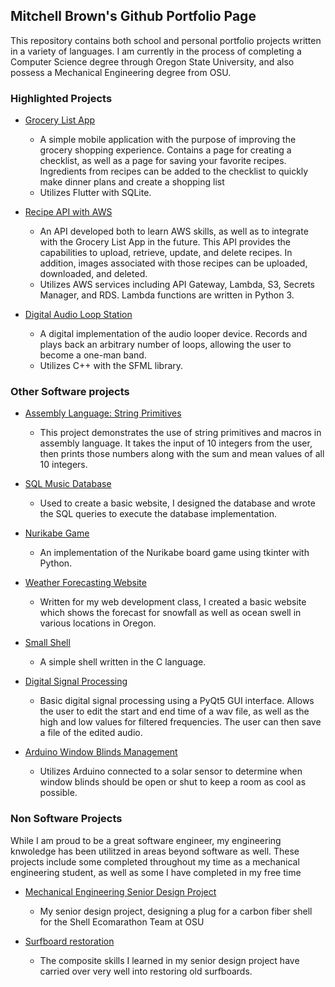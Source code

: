 ## Mitchell Brown's Github Portfolio Page

This repository contains both school and personal portfolio projects written in a variety of languages. I am currently in the process of completing a Computer Science degree through Oregon State University, and also possess a Mechanical Engineering degree from OSU.

### Highlighted Projects
 - [Grocery List App](grocery_list_app.md)
    - A simple mobile application with the purpose of improving the grocery shopping experience. Contains a page for creating a checklist, as well as a page for saving your favorite recipes. Ingredients from recipes can be added to the checklist to quickly make dinner plans and create a shopping list
    - Utilizes Flutter with SQLite.

 - [Recipe API with AWS](recipe_api.md)
    - An API developed both to learn AWS skills, as well as to integrate with the Grocery List App in the future. This API provides the capabilities to upload, retrieve, update, and delete recipes. In addition, images associated with those recipes can be uploaded, downloaded, and deleted.
    - Utilizes AWS services including API Gateway, Lambda, S3, Secrets Manager, and RDS. Lambda functions are written in Python 3.

 - [Digital Audio Loop Station](audio_looper.md)
    - A digital implementation of the audio looper device. Records and plays back an arbitrary number of loops, allowing the user to become a one-man band.
    - Utilizes C++ with the SFML library.

### Other Software projects

 - [Assembly Language: String Primitives](https://github.com/mitchbr/mitchbr/blob/master/Older%20Projects/Assembly%20Language/str_primitives.asm)
    - This project demonstrates the use of string primitives and macros in assembly language. It takes the input of 10 integers from the user, then prints those numbers along with the sum and mean values of all 10 integers.

 - [SQL Music Database](https://github.com/mitchbr/mitchbr/tree/master/Older%20Projects/Music%20Database%20SQL)
    - Used to create a basic website, I designed the database and wrote the SQL queries to execute the database implementation.

 - [Nurikabe Game](https://github.com/mitchbr/mitchbr/tree/master/Older%20Projects/Nurikabe%20Game)
    - An implementation of the Nurikabe board game using tkinter with Python.

 - [Weather Forecasting Website](https://github.com/mitchbr/mitchbr/tree/master/Older%20Projects/Weather%20Forecast%20Website)
    - Written for my web development class, I created a basic website which shows the forecast for snowfall as well as ocean swell in various locations in Oregon.

 - [Small Shell](https://github.com/mitchbr/mitchbr/tree/master/Older%20Projects/smallsh)
    - A simple shell written in the C language.
 
 - [Digital Signal Processing](https://github.com/mitchbr/mitchbr/tree/master/Older%20Projects/Signal%20Processing%20GUI)
    - Basic digital signal processing using a PyQt5 GUI interface. Allows the user to edit the start and end time of a wav file, as well as the high and low values for filtered frequencies. The user can then save a file of the edited audio.

 - [Arduino Window Blinds Management](https://github.com/mitchbr/mitchbr/blob/master/Older%20Projects/Arduino%20Heat%20Management/Automated%20Window%20BlindsManagement%20System.pdf)
    - Utilizes Arduino connected to a solar sensor to determine when window blinds should be open or shut to keep a room as cool as possible.
  

### Non Software Projects
While I am proud to be a great software engineer, my engineering knwoledge has been utilitzed in areas beyond software as well. These projects include some completed throughout my time as a mechanical engineering student, as well as some I have completed in my free time

 - [Mechanical Engineering Senior Design Project](me_capstone.md)
    - My senior design project, designing a plug for a carbon fiber shell for the Shell Ecomarathon Team at OSU

 - [Surfboard restoration](surfboard_restoration.md)
    - The composite skills I learned in my senior design project have carried over very well into restoring old surfboards.
